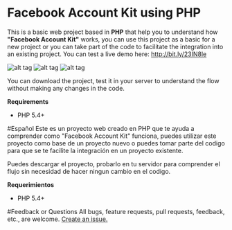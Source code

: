 # Facebook Account Kit using PHP
This is a basic web project based in __PHP__ that help you to understand how __"Facebook Account Kit"__ works, you can use this project as a basic for a new project or you can take part of the code to facilitate the integration into an existing project. You can test a live demo here: http://bit.ly/23IN8le

![alt tag](https://elaniin.com/github/webAK1.png) ![alt tag](https://elaniin.com/github/webAK2.png) ![alt tag](https://elaniin.com/github/webAK3.png)

You can download the project, test it in your server to understand the flow without making any changes in the code.

__Requirements__
* PHP 5.4+

#Español
Este es un proyecto web creado en PHP que te ayuda a comprender como "Facebook Account Kit" funciona, puedes utilizar este proyecto como base de un proyecto nuevo o puedes tomar parte del codigo para que se te facilite la integración en un proyecto existente.

Puedes descargar el proyecto, probarlo en tu servidor para comprender el flujo sin necesidad de hacer ningun cambio en el codigo.

__Requerimientos__
* PHP 5.4+

#Feedback or Questions
All bugs, feature requests, pull requests, feedback, etc., are welcome. [Create an issue.](https://github.com/elaniin/AccountKit-Web-PHP/issues)
